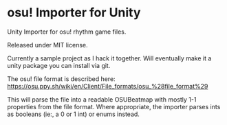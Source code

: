 # osu! Importer for Unity
Unity Importer for osu! rhythm game files.

Released under MIT license.

Currently a sample project as I hack it together. Will eventually make it a unity package you can install via git.

The osu! file format is described here: https://osu.ppy.sh/wiki/en/Client/File_formats/osu_%28file_format%29

This will parse the file into a readable OSUBeatmap with mostly 1-1 properties from the file format. 
Where appropriate, the importer parses ints as booleans (ie:, a 0 or 1 int) or enums instead.
